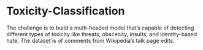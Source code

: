 # Toxicity-Classification
The challenge is to build a multi-headed model that’s capable of detecting different types of toxicity like threats, obscenity, insults, and identity-based hate. The dataset is of comments from Wikipedia’s talk page edits.
